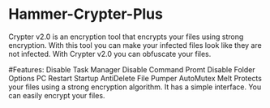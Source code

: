 # Hammer-Crypter-Plus
Crypter v2.0 is an encryption tool that encrypts your files using strong encryption.
With this tool you can make your infected files look like they are not infected.
With Crypter v2.0 you can obfuscate your files.

#Features:
Disable Task Manager
Disable Command Promt
Disable Folder Options
PC Restart
Startup
AntiDelete File
Pumper
AutoMutex
Melt
Protects your files using a strong encryption algorithm.
It has a simple interface.
You can easily encrypt your files.
